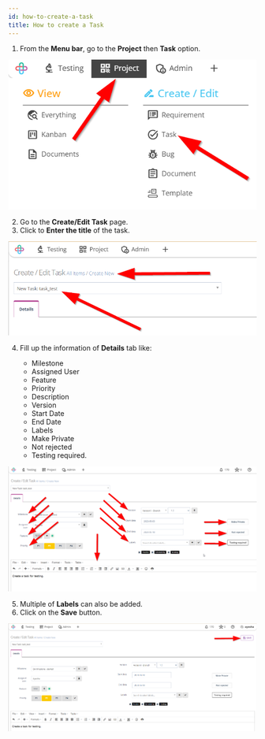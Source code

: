 ```yaml
---
id: how-to-create-a-task
title: How to create a Task
---
```


1. From the **Menu bar**, go to the **Project** then **Task** option.

![](/img/how-tos/how-to-create-a-task/task-option.png)

2. Go to the **Create/Edit Task** page.
3. Click to **Enter the title** of the task.

![](/img/how-tos/how-to-create-a-task/enter-task.png)

4. Fill up the information of **Details** tab like:

    * Milestone
    * Assigned User
    * Feature
    * Priority
    * Description
    * Version
    * Start Date
    * End Date
    * Labels
    * Make Private
    * Not rejected
    * Testing required.

![](/img/how-tos/how-to-create-a-task/task-details.png)

5. Multiple of **Labels** can also be added.
6. Click on the **Save** button.

![](/img/how-tos/how-to-create-a-task/save-task.png)


